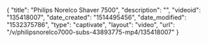 {
    "title": "Philips Norelco Shaver 7500",
    "description": "",
    "videoid": "135418007",
    "date_created": "1514495456",
    "date_modified": "1532375786",
    "type": "captivate",
    "layout": "video",
    "url": "\/v\/philipsnorelco7000-subs-43893775-mp4\/135418007"
}